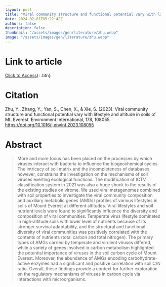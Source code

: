 ```yaml
---
layout: post
title: "Viral community structure and functional potential vary with lifestyle and altitude in soils of Mt. Everest"
date: 2024-02-01T05:22:42Z
authors: false
description: false
thumbnail: "/assets/images/gen/literature/zhu.webp"
image: "/assets/images/gen/literature/zhu.webp"
---
```

# Link to article
[Click to Access](https://doi.org/10.1016/j.envint.2023.108055){: .btn}

# Citation
Zhu, Y., Zhang, Y., Yan, S., Chen, X., & Xie, S. (2023). Viral community structure and functional potential vary with lifestyle and altitude in soils of Mt. Everest. Environment International, 178, 108055. https://doi.org/10.1016/j.envint.2023.108055

# Abstract
 > More and more focus has been placed on the processes by which viruses interact with bacteria to influence the biogeochemical cycles. The intricacy of soil matrix and the incompleteness of databases, however, constrains the investigation on the mechanisms of soil viruses exerting ecological functions. The modification of ICTV classification system in 2021 was also a huge shock to the results of the existing studies on virome. We used viral metagenomes combined with soil properties to investigate the viral community composition and auxiliary metabolic genes (AMGs) profiles of various lifestyles in soils of Mount Everest at different altitudes. Viral lifestyles and soil nutrient levels were found to significantly influence the diversity and composition of viral communities. Temperate virus lifestyle dominated in high-altitude soils with lower level of nutrients because of its stronger survival adaptability, and the structural and functional diversity of viral communities was positively correlated with the contents of nutrients (total carbon and total nitrogen). The primary types of AMGs carried by temperate and virulent viruses differed, while a variety of genes involved in carbon metabolism highlighted the potential importance of viruses in the soil carbon cycle of Mount Everest. Moreover, the abundance of AMGs encoding carbohydrate-active enzymes had a significant and positive correlation with soil C/N ratio. Overall, these findings provide a context for further exploration on the regulatory mechanisms of viruses in carbon cycle via interactions with microorganisms.
